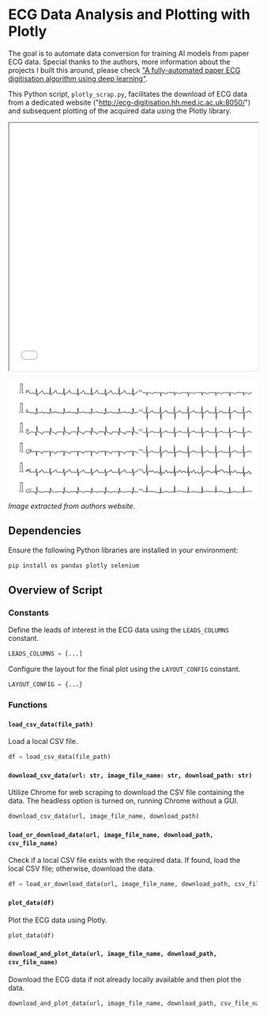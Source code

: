 # ECG Data Analysis and Plotting with Plotly

The goal is to automate data conversion for training AI models from paper ECG data. Special thanks to the authors, more information about the projects I built this around, please check ["A fully-automated paper ECG digitisation algorithm using deep learning"](https://www.nature.com/articles/s41598-022-25284-1).

This Python script, `plotly_scrap.py`, facilitates the download of ECG data from a dedicated website ("http://ecg-digitisation.hh.med.ic.ac.uk:8050/") and subsequent plotting of the acquired data using the Plotly library.

<iframe src="plots/ecg_leads.html" width="100%" height="500px"></iframe>

![example_6by2.jpg](example_6by2.jpg)
*Image extracted from authors website.*

## Dependencies

Ensure the following Python libraries are installed in your environment:

```bash
pip install os pandas plotly selenium
```

## Overview of Script

### Constants

Define the leads of interest in the ECG data using the `LEADS_COLUMNS` constant.

```python
LEADS_COLUMNS = [...]
```

Configure the layout for the final plot using the `LAYOUT_CONFIG` constant.

```python
LAYOUT_CONFIG = {...}
```

### Functions

#### `load_csv_data(file_path)`

Load a local CSV file.

```python
df = load_csv_data(file_path)
```

#### `download_csv_data(url: str, image_file_name: str, download_path: str)`

Utilize Chrome for web scraping to download the CSV file containing the data. The headless option is turned on, running Chrome without a GUI.

```python
download_csv_data(url, image_file_name, download_path)
```

#### `load_or_download_data(url, image_file_name, download_path, csv_file_name)`

Check if a local CSV file exists with the required data. If found, load the local CSV file; otherwise, download the data.

```python
df = load_or_download_data(url, image_file_name, download_path, csv_file_name)
```

#### `plot_data(df)`

Plot the ECG data using Plotly.

```python
plot_data(df)
```

#### `download_and_plot_data(url, image_file_name, download_path, csv_file_name)`

Download the ECG data if not already locally available and then plot the data.

```python
download_and_plot_data(url, image_file_name, download_path, csv_file_name)
```
